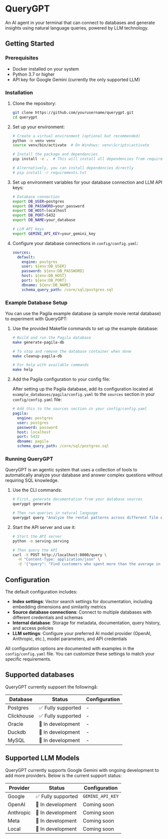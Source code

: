 # QueryGPT

An AI agent in your terminal that can connect to databases and generate insights using natural language queries, powered by LLM technology.

## Getting Started

### Prerequisites
- Docker installed on your system
- Python 3.7 or higher
- API key for Google Gemini (currently the only supported LLM)

### Installation

1. Clone the repository:
   ```bash
   git clone https://github.com/yourusername/querygpt.git
   cd querygpt
   ```

2. Set up your environment:
   ```bash
   # Create a virtual environment (optional but recommended)
   python -m venv venv
   source venv/bin/activate  # On Windows: venv\Scripts\activate
   
   # Install the package and dependencies
   pip install -e .  # This will install all dependencies from requirements.txt
   
   # Alternatively, you can install dependencies directly
   # pip install -r requirements.txt
   ```

3. Set up environment variables for your database connection and LLM API keys:
   ```bash
   # Database connection
   export DB_USER=postgres
   export DB_PASSWORD=your_password
   export DB_HOST=localhost
   export DB_PORT=5432
   export DB_NAME=your_database
   
   # LLM API keys
   export GEMINI_API_KEY=your_gemini_key
   ```

4. Configure your database connections in `config/config.yaml`:
   ```yaml
   sources:
     default:
       engine: postgres
       user: ${env:DB_USER}
       password: ${env:DB_PASSWORD}
       host: ${env:DB_HOST}
       port: ${env:DB_PORT}
       dbname: ${env:DB_NAME}
       schema_query_path: /core/sql/postgres.sql
   ```

### Example Database Setup

You can use the Pagila example database (a sample movie rental database) to experiment with QueryGPT:

1. Use the provided Makefile commands to set up the example database:
   ```bash
   # Build and run the Pagila database
   make generate-pagila-db
   
   # To stop and remove the database container when done
   make cleanup-pagila-db
   
   # For help with available commands
   make help
   ```

2. Add the Pagila configuration to your config file:

   After setting up the Pagila database, add its configuration located at `example_databases/pagila/config.yaml` to the `sources` section 
   in your `config/config.yaml` file:

   ```yaml
   # Add this to the sources section in your config/config.yaml
   pagila:
     engine: postgres
     user: postgres
     password: password
     host: localhost
     port: 5432
     dbname: pagila
     schema_query_path: /core/sql/postgres.sql
   ```

### Running QueryGPT

QueryGPT is an agentic system that uses a collection of tools to automatically analyze your database and answer complex questions without requiring SQL knowledge.

1. Use the CLI commands:
   ```bash
   # First, generate documentation from your database sources
   querygpt generate
   
   # Then run queries in natural language
   querygpt query "Analyze the rental patterns across different film categories and identify which categories show seasonal trends, comparing summer vs winter rentals for the past two years"
   ```

2. Start the API server and use it:
   ```bash
   # Start the API server
   python -m serving.serving
   
   # Then query the API
   curl -X POST http://localhost:8000/query \
     -H "Content-Type: application/json" \
     -d '{"query": "Find customers who spent more than the average in 2022, break down their spending by film category, and recommend three films they haven't watched based on their preferences"}'
   ```

## Configuration

The default configuration includes:
- **Index settings**: Vector search settings for documentation, including embedding dimensions and similarity metrics
- **Source database connections**: Connect to multiple databases with different credentials and schemas
- **Internal database**: Storage for metadata, documentation, query history, and access policies
- **LLM settings**: Configure your preferred AI model provider (OpenAI, Anthropic, etc.), model parameters, and API credentials

All configuration options are documented with examples in the `config/config.yaml` file. You can customize these settings to match your specific requirements.
## Supported databases

QueryGPT currently suppoert the followingå:

| Database | Status | Configuration |
|----------|--------|--------------|
| Postgres | ✅ Fully supported | - |
| Clickhouse | ✅ Fully supported | - |
| Oracle | 🔄 In development | - |
| Duckdb | 🔄 In development | - |
| MySQL | 🔄 In development | - |

## Supported LLM Models

QueryGPT currently supports Google Gemini with ongoing development to add more providers. Below is the current support status:

| Provider | Status | Configuration |
|----------|--------|--------------|
| Google | ✅ Fully supported | `GEMINI_API_KEY` |
| OpenAI | 🔄 In development | Coming soon |
| Anthropic | 🔄 In development | Coming soon |
| Meta | 🔄 In development | Coming soon |
| Local | 🔄 In development | Coming soon |
